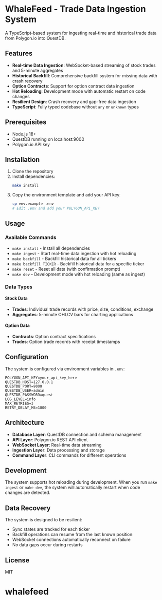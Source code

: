 # WhaleFeed - Trade Data Ingestion System

A TypeScript-based system for ingesting real-time and historical trade data from Polygon.io into QuestDB.

## Features

- **Real-time Data Ingestion**: WebSocket-based streaming of stock trades and 5-minute aggregates
- **Historical Backfill**: Comprehensive backfill system for missing data with crash recovery
- **Option Contracts**: Support for option contract data ingestion
- **Hot Reloading**: Development mode with automatic restart on code changes
- **Resilient Design**: Crash recovery and gap-free data ingestion
- **TypeScript**: Fully typed codebase without `any` or `unknown` types

## Prerequisites

- Node.js 18+ 
- QuestDB running on localhost:9000
- Polygon.io API key

## Installation

1. Clone the repository
2. Install dependencies:
   ```bash
   make install
   ```
3. Copy the environment template and add your API key:
   ```bash
   cp env.example .env
   # Edit .env and add your POLYGON_API_KEY
   ```

## Usage

### Available Commands

- `make install` - Install all dependencies
- `make ingest` - Start real-time data ingestion with hot reloading
- `make backfill` - Backfill historical data for all tickers
- `make backfill TICKER` - Backfill historical data for a specific ticker
- `make reset` - Reset all data (with confirmation prompt)
- `make dev` - Development mode with hot reloading (same as ingest)

### Data Types

#### Stock Data
- **Trades**: Individual trade records with price, size, conditions, exchange
- **Aggregates**: 5-minute OHLCV bars for charting applications

#### Option Data
- **Contracts**: Option contract specifications
- **Trades**: Option trade records with receipt timestamps

## Configuration

The system is configured via environment variables in `.env`:

```env
POLYGON_API_KEY=your_api_key_here
QUESTDB_HOST=127.0.0.1
QUESTDB_PORT=9000
QUESTDB_USER=admin
QUESTDB_PASSWORD=quest
LOG_LEVEL=info
MAX_RETRIES=3
RETRY_DELAY_MS=1000
```

## Architecture

- **Database Layer**: QuestDB connection and schema management
- **API Layer**: Polygon.io REST API client
- **WebSocket Layer**: Real-time data streaming
- **Ingestion Layer**: Data processing and storage
- **Command Layer**: CLI commands for different operations

## Development

The system supports hot reloading during development. When you run `make ingest` or `make dev`, the system will automatically restart when code changes are detected.

## Data Recovery

The system is designed to be resilient:
- Sync states are tracked for each ticker
- Backfill operations can resume from the last known position
- WebSocket connections automatically reconnect on failure
- No data gaps occur during restarts

## License

MIT
# whalefeed
